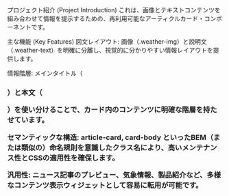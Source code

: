 プロジェクト紹介 (Project Introduction)
これは、画像とテキストコンテンツを組み合わせて情報を提示するための、再利用可能なアーティクルカード・コンポーネントです。

主な機能 (Key Features)
図文レイアウト: 画像（.weather-img）と説明文（.weather-text）を明確に分離し、視覚的に分かりやすい情報レイアウトを提供します。

情報階層: メインタイトル（<h3>）と本文（<p>）を使い分けることで、カード内のコンテンツに明確な階層を持たせています。

セマンティックな構造: article-card, card-body といったBEM（または類似の）命名規則を意識したクラス名により、高いメンテナンス性とCSSの適用性を確保します。

汎用性: ニュース記事のプレビュー、気象情報、製品紹介など、多様なコンテンツ表示ウィジェットとして容易に転用が可能です。